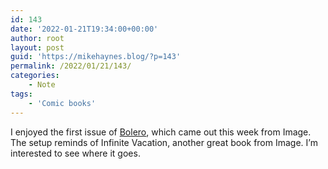 ```yaml
---
id: 143
date: '2022-01-21T19:34:00+00:00'
author: root
layout: post
guid: 'https://mikehaynes.blog/?p=143'
permalink: /2022/01/21/143/
categories:
    - Note
tags:
    - 'Comic books'
---
```


I enjoyed the first issue of [Bolero](https://imagecomics.com/comics/series/bolero), which came out this week from Image. The setup reminds of Infinite Vacation, another great book from Image. I’m interested to see where it goes.